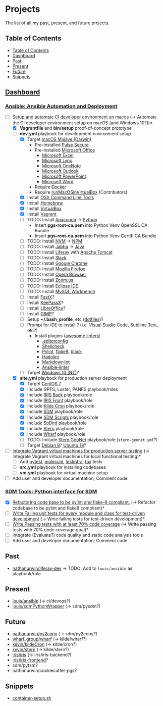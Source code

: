 # Projects

The list of all my past, present, and future projects.

## Table of Contents

- [Table of Contents](#table-of-contents)
- [Dashboard](#dashboard)
- [Past](#past)
- [Present](#present)
- [Future](#future)
- [Snippets](#snippets)

## [Dashboard](https://techissue.pgs.com/secure/Dashboard.jspa)

### [Ansible: Ansible Automation and Deployment](https://techissue.pgs.com/browse/CIKILDE-135)

- [ ] [Setup and automate CI developer environment on macos](https://techissue.pgs.com/browse/CIKILDE-175) (-> Automate the CI developer environment setup on macOS (and Windows 10?))*
  - [x] **Vagrantfile** and **bin/setup** proof-of-concept prototype
  - [ ] **dev.yml** playbook for development environment setup
    - [x] Target [macOS Mojave (Darwin)](https://www.apple.com/macos/mojave/)
      - Pre-installed [Pulse Secure](https://www.pulsesecure.net/)
      - Pre-installed [Microsoft Office](https://www.office.com/)
        - [Microsoft Excel](https://products.office.com/en-us/excel)
        - [Microsoft Lync](https://products.office.com/en-us/previous-versions/microsoft-lync-2013)
        - [Microsoft OneNote](https://products.office.com/en-us/onenote/digital-note-taking-app)
        - [Microsoft Outlook](https://products.office.com/en-us/outlook/email-and-calendar-software-microsoft-outlook)
        - [Microsoft PowerPoint](https://products.office.com/en-us/powerpoint)
        - [Microsoft Word](https://products.office.com/en-us/word)
      - Require [Docker](https://www.docker.com/)
      - Require [runMacOSinVirtualBox](https://github.com/AlexanderWillner/runMacOSinVirtualBox) (Contributors)
    - [x] Install [OSX Command Line Tools](https://github.com/elliotweiser/ansible-osx-command-line-tools)
    - [x] Install [Homebrew](https://brew.sh/)
    - [x] Install [VirtualBox](https://www.virtualbox.org/)
    - [x] Install [Vagrant](https://www.vagrantup.com/)
    - [ ] TODO: Install [Anaconda](https://www.anaconda.com/) -> [Python](https://www.python.org/)
      - Insert **pgs-root-ca.pem** into Python Venv OpenSSL CA Bundle
      - Insert **pgs-root-ca.pem** into Python Venv Certifi CA Bundle
    - [ ] TODO: Install [NVM](https://github.com/creationix/nvm) -> [NPM](https://www.npmjs.com/)
    - [ ] TODO: Install [Jabba](https://github.com/shyiko/jabba) ->  [Java](https://www.java.com/en/)
    - [ ] TODO: Install [Liferay](https://www.liferay.com/) with [Apache Tomcat](http://tomcat.apache.org/)
    - [ ] TODO: Install [Slack](https://slack.com/)
    - [ ] TODO: Install [Google Chrome](https://www.google.com/chrome/)
    - [ ] TODO: Install [Mozilla Firefox](https://www.mozilla.org/en-US/firefox/)
    - [ ] TODO: Install [Opera Browser](https://www.opera.com/)
    - [ ] TODO: Install [Zoom.us](https://zoom.us/)
    - [ ] TODO: Install [Eclipse IDE](https://www.eclipse.org/ide/)
    - [ ] TODO: Install [MySQL Workbench](https://www.mysql.com/products/workbench/)
    - [ ] Install [FastX](https://www.starnet.com/fastx/)?
    - [ ] Install [KeePassX](https://www.keepassx.org/)?
    - [ ] Install [LibreOffice](https://www.libreoffice.org/)?
    - [ ] Install [GIMP](https://www.gimp.org/)?
    - [ ] Setup **~/.bash_profile**, etc ([dotfiles](https://lgitlab.lon.compute.pgs.com/nathanurwin/dotfiles))?
    - [ ] Prompt for IDE to install ? (i.e. [Visual Studio Code](https://code.visualstudio.com/), [Sublime Text](https://www.sublimetext.com/), etc?)
      - Install plugins ([awesome linters](https://github.com/caramelomartins/awesome-linters))
        - [.editorconfig](https://editorconfig.org/)
        - [Shellcheck](https://www.shellcheck.net/)
        - [Pylint](https://www.pylint.org/), [flake8](https://github.com/PyCQA/flake8), [black](https://github.com/ambv/black)
        - [Hadolint](http://hadolint.lukasmartinelli.ch/)
        - [Markdownlint](https://github.com/markdownlint/markdownlint)
        - [Ansible-linter](https://github.com/ansible/ansible-lint)
    - [ ] Target [Windows 10 (NT)](https://www.microsoft.com/en-us/windows/get-windows-10)?
  - [x] **site.yml** playbook for production server deployment
    - [x] Target [CentOS 7](https://www.centos.org/)
    - [x] Include GPFS, Luster, PANFS playbook/roles
    - [x] Include [IRIS Back]() playbook/role
    - [x] Include [IRIS Front]() playbook/role
    - [x] Include [Kilde Cron]() playbook/role
    - [x] Include [SDM]() playbook/role
    - [x] Include [SDM Scripts]() playbook/role
    - [x] Include [SpDird]() playbook/role
    - [x] Include [Stern]() playbook/role
    - [x] Include [Wharf]() playbook/role
    - [ ] TODO: Include [Stern GeoNet]() playbook/role (`stern-geonet.yml`?)
    - [ ] Target [Debian 9](https://www.debian.org/)? [Ubuntu 18](https://www.ubuntu.com/)?
- [ ] [Integrate Vagrant virtual machines for production server testing](https://techissue.pgs.com/browse/CIKILDE-176) (-> Integrate Vagrant virtual machines for local functional testing)*
  - [ ] Add [pytest](https://docs.pytest.org/en/latest/), [molecule](https://github.com/ansible/molecule), [testinfra](https://github.com/philpep/testinfra), [tox](https://github.com/tox-dev/tox) tests
  - [ ] **src.yml** playbook for installing codebases
  - [ ] **vm.yml** playbook for virtual machine setup
- [ ] Add user and developer documentation; Comment code

### [SDM Tools: Python interface for SDM](https://techissue.pgs.com/browse/CIKILDE-136)

- [x] [Refactoring code base to be pylint and flake-8 compliant.](https://techissue.pgs.com/browse/CIKILDE-168) (-> Refactor codebase to be pylint and flake8 compliant)*
- [ ] [Write Failing unit tests for every module and class for test-driven development](https://techissue.pgs.com/browse/CIKILDE-169) (-> Write failing tests for test-driven development)*
- [ ] [Write Passing tests with at least 70% code coverage](https://techissue.pgs.com/browse/CIKILDE-204) (-> Write passing tests with 70% code coverage goal)*
- [ ] Integrate (Evaluate?) code quality and static code analysis tools
- [ ] Add user and developer documentation; Comment code

## Past

- [nathanurwin/liferay-dev](https://lgitlab.lon.compute.pgs.com/nathanurwin/liferay-dev) -> TODO: Add to `louis/ansible` as playbook/role

## Present

- [louis/ansible](https://lgitlab.lon.compute.pgs.com/louis/ansible/tree/nathan) (-> ci/devops?)
- [louis/sdmPythonWrapper](https://lgitlab.lon.compute.pgs.com/louis/sdmPythonWrapper/tree/nathan) (-> sdm/pysdm?)

## Future

- [nathanurwin/py2copy](https://lgitlab.lon.compute.pgs.com/nathanurwin/py2copy) (-> sdm/py2copy?)
- [wharf_group/wharf](https://lgitlab.lon.compute.pgs.com/wharf_group/wharf) (-> kilde/wharf?)
- [kevin/kildeCron](https://lgitlab.lon.compute.pgs.com/kevin/kildeCron) (-> kilde/cron?)
- [kevin/stern](https://lgitlab.lon.compute.pgs.com/kevin/stern) (-> kilde/stern?)
- [iris/iris](https://lgitlab.lon.compute.pgs.com/iris/iris) (-> iris/iris-backend?)
- [iris/iris-frontend](https://lgitlab.lon.compute.pgs.com/iris/iris-frontend)?
- sdm/pytsm?
- nathanurwin/cookiecutter-pgs?

## Snippets

- [container-setup.sh](https://lgitlab.lon.compute.pgs.com/snippets/3)
